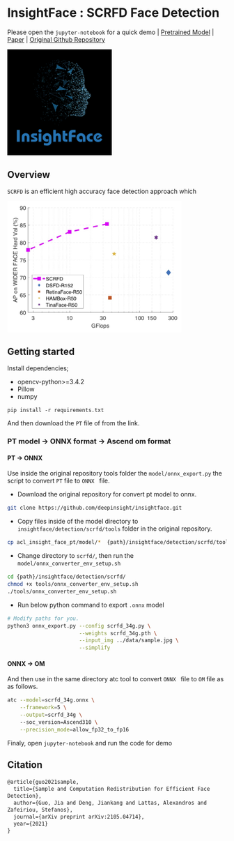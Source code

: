 # InsightFace : SCRFD Face Detection
Please open the `jupyter-notebook` for a quick demo | [Pretrained Model](https://onebox.huawei.com/p/d2bb0e04156ba1c43091f7d8946eb293) | [Paper](https://arxiv.org/abs/2105.04714) | [Original Github Repository](https://github.com/deepinsight/insightface/tree/master/detection/scrfd)

<div align="left">
  <img src="./figures/insight_face.jpg" width="240" alt="prcurve"/>
</div>

## Overview
`SCRFD` is an efficient high accuracy face detection approach which 

<img src="./figures/scrfd_evelope.jpg" width="400" alt="prcurve"/>

## Getting started
Install dependencies;
- opencv-python>=3.4.2
-  Pillow
- numpy

```
pip install -r requirements.txt
```

And then download the `PT` file of from the link.

### PT model -> ONNX format -> Ascend om format
#### PT -> ONNX
Use inside the original repository tools folder  the `model/onnx_export.py` the script to convert `PT` file to `ONNX ` file.

- Download the original repository for convert pt model to onnx.

```bash
git clone https://github.com/deepinsight/insightface.git
```

- Copy files inside of the model directory to `insightface/detection/scrfd/tools` folder in the original repository.

```bash
cp acl_insight_face_pt/model/*  {path}/insightface/detection/scrfd/tools/ 
```

- Change directory to `scrfd/`, then run the `model/onnx_converter_env_setup.sh`
```bash
cd {path}/insightface/detection/scrfd/
chmod +x tools/onnx_converter_env_setup.sh
./tools/onnx_converter_env_setup.sh
```
- Run below python command to export `.onnx` model

```bash 
# Modify paths for you.
python3 onnx_export.py --config scrfd_34g.py \
                       --weights scrfd_34g.pth \
                       --input_img ../data/sample.jpg \
                       --simplify
```


#### ONNX -> OM
And then use in the same directory atc tool to convert `ONNX ` file to `OM` file as as follows.
```bash
atc --model=scrfd_34g.onnx \
    --framework=5 \
    --output=scrfd_34g \ 
    --soc_version=Ascend310 \
    --precision_mode=allow_fp32_to_fp16
```

Finaly, open `jupyter-notebook` and run the code for demo

## Citation
```
@article{guo2021sample,
  title={Sample and Computation Redistribution for Efficient Face Detection},
  author={Guo, Jia and Deng, Jiankang and Lattas, Alexandros and Zafeiriou, Stefanos},
  journal={arXiv preprint arXiv:2105.04714},
  year={2021}
}
```
